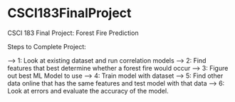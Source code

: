 # CSCI183FinalProject
CSCI 183 Final Project: Forest Fire Prediction

Steps to Complete Project: 

--> 1: Look at existing dataset and run correlation models
--> 2: Find features that best determine whether a forest fire would occur
--> 3: Figure out best ML Model to use
--> 4: Train model with dataset
--> 5: Find other data online that has the same features and test model with that data
--> 6: Look at errors and evaluate the accuracy of the model. 
